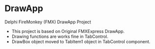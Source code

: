 # DrawApp
Delphi FireMonkey (FMX) DrawApp Project

- This project is based on Original FMXExpress DrawApp.
- Drawing functions are works fine in TabControl.
- DrawBox object moved to TabItem1 object in TabControl component.
